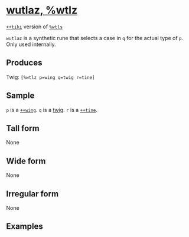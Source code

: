 [wutlaz, %wtlz](#wtlz)
======================

[`++tiki`]() version of [`%wtls`]()

`wutlaz` is a synthetic rune that selects a case in `q` for the actual
type of `p`. Only used internally.

Produces
--------

Twig: `[%wtlz p=wing q=twig r=tine]`

Sample
------

`p` is a [`++wing`](). `q` is a [twig](). `r` is a [`++tine`]().

Tall form
---------

None

Wide form
---------

None

Irregular form
--------------

None

Examples
--------

